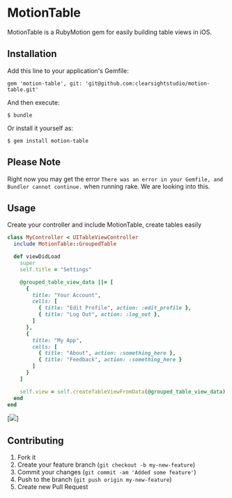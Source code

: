 # MotionTable

MotionTable is a RubyMotion gem for easily building table views in iOS.

## Installation

Add this line to your application's Gemfile:

    gem 'motion-table', git: 'git@github.com:clearsightstudio/motion-table.git'

And then execute:

    $ bundle

Or install it yourself as:

    $ gem install motion-table

## Please Note

Right now you may get the error `There was an error in your Gemfile, and Bundler cannot continue.` when running rake. We are looking into this.

## Usage

Create your controller and include MotionTable, create tables easily

```ruby  
class MyController < UITableViewController
  include MotionTable::GroupedTable

  def viewDidLoad
    super
    self.title = "Settings"

    @grouped_table_view_data ||= [
      {
        title: "Your Account",
        cells: [
          { title: "Edit Profile", action: :edit_profile },
          { title: "Log Out", action: :log_out },
        ]
      },
      {
        title: "My App",
        cells: [
          { title: "About", action: :something_here },
          { title: "Feedback", action: :something_here }
        ]
      }
    ]

    self.view = self.createTableViewFromData(@grouped_table_view_data)
  end
end
```

[<img src="http://i.imgur.com/lCIU6.png">]

## Contributing

1. Fork it
2. Create your feature branch (`git checkout -b my-new-feature`)
3. Commit your changes (`git commit -am 'Added some feature'`)
4. Push to the branch (`git push origin my-new-feature`)
5. Create new Pull Request

